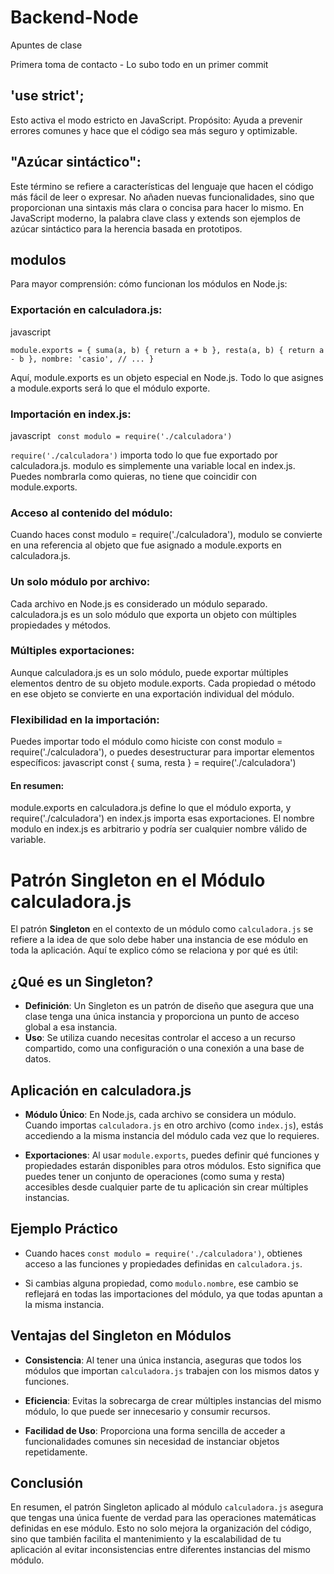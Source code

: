 # Backend-Node

Apuntes de clase 

Primera toma de contacto - Lo subo todo en un primer commit

## 'use strict';

Esto activa el modo estricto en JavaScript.
Propósito: Ayuda a prevenir errores comunes y hace que el código sea más seguro y optimizable.

## "Azúcar sintáctico":

Este término se refiere a características del lenguaje que hacen el código más fácil de leer o expresar.
No añaden nuevas funcionalidades, sino que proporcionan una sintaxis más clara o concisa para hacer lo mismo.
En JavaScript moderno, la palabra clave class y extends son ejemplos de azúcar sintáctico para la herencia basada en prototipos.

## modulos
Para mayor comprensión:
cómo funcionan los módulos en Node.js:
### Exportación en calculadora.js:
javascript

`module.exports = {
  suma(a, b) { return a + b },
  resta(a, b) { return a - b },
  nombre: 'casio',
  // ...
}`

Aquí, module.exports es un objeto especial en Node.js. Todo lo que asignes a module.exports será lo que el módulo exporte.
### Importación en index.js:
javascript
`
const modulo = require('./calculadora')`

`require('./calculadora')` importa todo lo que fue exportado por calculadora.js.
modulo es simplemente una variable local en index.js. 
Puedes nombrarla como quieras, no tiene que coincidir con module.exports.

### Acceso al contenido del módulo:
Cuando haces const modulo = require('./calculadora'), modulo se convierte en una referencia al objeto que fue asignado a module.exports en calculadora.js.
### Un solo módulo por archivo:
Cada archivo en Node.js es considerado un módulo separado. calculadora.js es un solo módulo que exporta un objeto con múltiples propiedades y métodos.
### Múltiples exportaciones:
Aunque calculadora.js es un solo módulo, puede exportar múltiples elementos dentro de su objeto module.exports. Cada propiedad o método en ese objeto se convierte en una exportación individual del módulo.
### Flexibilidad en la importación:
Puedes importar todo el módulo como hiciste con const modulo = require('./calculadora'), o puedes desestructurar para importar elementos específicos:
javascript
const { suma, resta } = require('./calculadora')

#### En resumen:
 module.exports en calculadora.js define lo que el módulo exporta, y require('./calculadora') en index.js importa esas exportaciones. El nombre modulo en index.js es arbitrario y podría ser cualquier nombre válido de variable.

 # Patrón Singleton en el Módulo calculadora.js

El patrón **Singleton** en el contexto de un módulo como `calculadora.js` se refiere a la idea de que solo debe haber una instancia de ese módulo en toda la aplicación. Aquí te explico cómo se relaciona y por qué es útil:

## ¿Qué es un Singleton?

- **Definición**: Un Singleton es un patrón de diseño que asegura que una clase tenga una única instancia y proporciona un punto de acceso global a esa instancia.
- **Uso**: Se utiliza cuando necesitas controlar el acceso a un recurso compartido, como una configuración o una conexión a una base de datos.

## Aplicación en calculadora.js

- **Módulo Único**: En Node.js, cada archivo se considera un módulo. Cuando importas `calculadora.js` en otro archivo (como `index.js`), estás accediendo a la misma instancia del módulo cada vez que lo requieres.
  
- **Exportaciones**: Al usar `module.exports`, puedes definir qué funciones y propiedades estarán disponibles para otros módulos. Esto significa que puedes tener un conjunto de operaciones (como suma y resta) accesibles desde cualquier parte de tu aplicación sin crear múltiples instancias.

## Ejemplo Práctico

- Cuando haces `const modulo = require('./calculadora')`, obtienes acceso a las funciones y propiedades definidas en `calculadora.js`.
  
- Si cambias alguna propiedad, como `modulo.nombre`, ese cambio se reflejará en todas las importaciones del módulo, ya que todas apuntan a la misma instancia.

## Ventajas del Singleton en Módulos

- **Consistencia**: Al tener una única instancia, aseguras que todos los módulos que importan `calculadora.js` trabajen con los mismos datos y funciones.
  
- **Eficiencia**: Evitas la sobrecarga de crear múltiples instancias del mismo módulo, lo que puede ser innecesario y consumir recursos.
  
- **Facilidad de Uso**: Proporciona una forma sencilla de acceder a funcionalidades comunes sin necesidad de instanciar objetos repetidamente.

## Conclusión

En resumen, el patrón Singleton aplicado al módulo `calculadora.js` asegura que tengas una única fuente de verdad para las operaciones matemáticas definidas en ese módulo. Esto no solo mejora la organización del código, sino que también facilita el mantenimiento y la escalabilidad de tu aplicación al evitar inconsistencias entre diferentes instancias del mismo módulo.